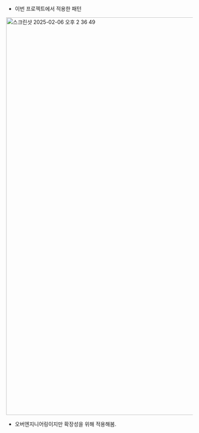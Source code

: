 - 이번 프로젝트에서 적용한 패턴
<img width="1074" alt="스크린샷 2025-02-06 오후 2 36 49" src="https://github.com/user-attachments/assets/85867828-b31f-473d-a0e8-fbf93340b18d" />

- 오버엔지니어링이지만 확장성을 위해 적용해봄.

